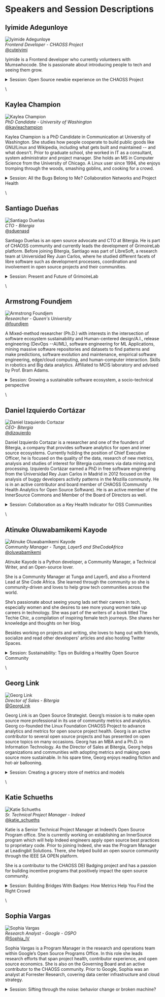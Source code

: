 # Speakers and Session Descriptions

## Iyimide Adegunloye

![Iyimide Adegunloye](https://chaoss.github.io/website/CHAOSScon/2022EU/images/iyimide-adegunloye.png)\
_Frontend Developer - CHAOSS Project_\
[@cuteiyimi](https://twitter.com/cuteiyimi)

Iyimide is a Frontend developer who currently volunteers with Mumswhocode. She is passionate about introducing people to tech and seeing them grow.

<details>

<summary>Session: Open Source newbie experience on the CHAOSS Project</summary>

I would like to share my open source experience with CHAOSS project during the Contributhon 2022. An initiative by SheCodeAfrica to introduce more women to open source contribution. The program introduced me to open source contribution and I was able to settle in and collaborate with others to build a bot for the CHAOSS Project. The bot welcomes and directs new users to the CHAOSS Community on slack; before the bot project, individuals had to welcome and give directions to new members. The program was a life changing experience that has impacted positively on my skills. There are lots of people out there who really don’t know how to go about contributing to open source and programs that can introduce them to open source contributions are really important for the open source ecosystem. This presentation will provide a holistic view of: - Contributing to open source as a newbie. - Highlight experience and knowledge gained.

</details>

\


## Kaylea Champion

![Kaylea Champion](https://chaoss.github.io/website/CHAOSScon/2022EU/images/kaylea-champion.png)\
_PhD Candidate - University of Washington_\
[@kayleachampion](https://twitter.com/kayleachampion)

Kaylea Champion is a PhD Candidate in Communication at University of Washington. She studies how people cooperate to build public goods like GNU/Linux and Wikipedia, including what gets built and maintained -- and what doesn't. Prior to graduate school, she worked in IT as a consultant, system administrator and project manager. She holds an MS in Computer Science from the University of Chicago. A Linux user since 1994, she enjoys tromping through the woods, smashing goblins, and cooking for a crowd.

<details>

<summary>Session: All the Bugs Belong to Me? Collaboration Networks and Project Health</summary>

What can our collaboration networks tell us about the health of our projects? From the spread of innovation to the spread of disease, the field of social network analysis has examined a dizzying array of interactions and framed them as a network. As we work together to solve problems in software, our collaboration effort can also be described as forming a network as well. In this talk, Kaylea applies network analysis ideas to the world of open source. This unlocks powerful tools for analyzing collaboration at scale. She'll be reporting results of her research to understand the relationship between collaboration network structure and whether a project is thriving or barely surviving.

</details>

\


## Santiago Dueñas

![Santiago Dueñas](https://chaoss.github.io/website/CHAOSScon/2022EU/images/santiago-duenas.png)\
_CTO - Bitergia_\
[@sduenasd](https://twitter.com/sduenasd)

Santiago Dueñas is an open source advocate and CTO at Bitergia. He is part of CHAOSS community and currently leads the development of GrimoireLab platform. Before joining Bitergia, Santiago was part of LibreSoft, a research team at Universidad Rey Juan Carlos, where he studied different facets of libre software such as development processes, coordination and involvement in open source projects and their communities.

<details>

<summary>Session: Present and Future of GrimoireLab</summary>

GrimoireLab is a set of tools to retrieve, organize, analyze, and visualize data coming from software development repositories. Many things have changed since the last time GrimoireLab was at CHAOSSCon: new functionalities, a pair of successful Google Summer of Code projects, OpenSearch support…

In this talk, we will introduce the new features and components of the platform and the brand new roadmap for the near future.

</details>

\


## Armstrong Foundjem

![Armstrong Foundjem](https://chaoss.github.io/website/CHAOSScon/2022EU/images/armstrong-foundjem.png)\
_Researcher - Queen's University_\
[@foundjem](https://twitter.com/foundjem)

A Mixed-method researcher (Ph.D.) with interests in the intersection of software ecosystem sustainability and Human-centered design/A.I., release engineering (DevOps --AI/ML), software engineering for ML Applications, mining massive software repositories and datasets to find patterns and make predictions, software evolution and maintenance, empirical software engineering, edge/cloud computing, and human-computer interaction. Skills in robotics and Big data analytics. Affiliated to MCIS laboratory and advised by Prof. Bram Adams.

<details>

<summary>Session: Growing a sustainable software ecosystem, a socio-technical perspective</summary>

This talk focuses on the socio-technical collaboration among multiple contributors, which is natural in distributed open-source software development processes. In particular, this phenomenon is known as micro-collaboration practices, in which numerous authors contribute to the same commitment. To support micro-collaboration practice, GitLab and GitHub started supporting social coding mechanisms such as the Co-Authored-By: trailers in commit messages, which, in turn, enable the study of such micro-collaboration empirically. This talk provides an epitome case study of collaboration practices in popular open-source ecosystems such as the OpenStack ecosystem to understand micro-collaboration mechanisms, their benefits, and constraints. Thus, this talk analyzed over 1,804 OpenStack project repositories over nine-year and claimed that micro-collaboration code practice facilitates contributors to grow a sustainable ecosystem.

</details>

\


## Daniel Izquierdo Cortázar

![Daniel Izaquierdo Cortazar](https://chaoss.github.io/website/CHAOSScon/2022EU/images/daniel-izquierdo.png)\
_CEO- Bitergia_\
[@dizquierdo](https://twitter.com/dizquierdo)

Daniel Izquierdo Cortazar is a researcher and one of the founders of Bitergia, a company that provides software analytics for open and inner source ecosystems. Currently holding the position of Chief Executive Officer, he is focused on the quality of the data, research of new metrics, analysis and studies of interest for Bitergia customers via data mining and processing. Izquierdo Cortázar earned a PhD in free software engineering from the Universidad Rey Juan Carlos in Madrid in 2012 focused on the analysis of buggy developers activity patterns in the Mozilla community. He is in an active contributor and board member of CHAOSS (Community Health Analytics for Open Source Software). He is an active member of the InnerSource Commons and Member of the Board of Directors as well.

<details>

<summary>Session: Collaboration as a Key Health Indicator for OSS Communities</summary>

Open source communities are people. Participants, contributors, and users are some of the roles that we already know and we have acknowledged some of them in the existing CHAOSS work. The very existence of public profiles developing software with whom you can interact, make decisions together, and discuss next steps is important up to the point that the alternative is to have close governance communities with low interaction and lack of initiative.

Some OSS foundations and OSS projects (not all of them I can say) are indeed stating the importance of these other artifacts as key to a good open governance policy (as for instance the Four Opens by the Open Infrastructure Foundation) and having those discussions in a transparent, public and open way is part of their culture.

How can this be translated into CHAOSS terminology? Collaboration. And how can we measure collaboration? This is the question. This talk aims at providing an initial set of existing use cases where collaboration is used as a metric of a healthy community, an initial list of metrics related to the collaboration concept that we can standardize within CHAOSS, and some existing CHAOSS-related \[GrimoireLab] collaboration visualizations.

As specific CHAOSS output for this discussion, I’d like to see this part of future work of some of the existing working groups and hopefully, add them as part of the next metric discussions.

</details>

\


## Atinuke Oluwabamikemi Kayode

![Atinuke Oluwabamikemi Kayode](https://chaoss.github.io/website/CHAOSScon/2022EU/images/atinuke-oluwabamikemi-kayode.png)\
_Community Manager - Tunga, Layer5 and SheCodeAfrica_\
[@oluwabamikemi](https://twitter.com/oluwabamikemi)

Atinuke Kayode is a Python developer, a Community Manager, a Technical Writer, and an Open-source lover.

She is a Community Manager at Tunga and Layer5, and also a Frontend Lead at She Code Africa. She learned through the community so she is community-driven and loves to help grow tech communities across the world.

She’s passionate about seeing young lads set their careers in tech, especially women and she desires to see more young women take up careers in technology. She was part of the writers of a book titled The Techie Chic, a compilation of inspiring female tech journeys. She shares her knowledge and thoughts on her blog.

Besides working on projects and writing, she loves to hang out with friends, socialize and read other developers' articles and also hosting Twitter Spaces.

<details>

<summary>Session: Sustainability: Tips on Building a Healthy Open Source Community</summary>

The success of an Open Source community depends on how healthy the Community is. Hence, It is important when building the right community should be the topmost priority of any open-source organization. It helps achieve a healthy community where the members have equal inclusion.

We often think of a successful open source project as one that just tackles a challenge for the public. This perception has driven several open source project owners to start innovative open source projects without any plans on how to manage the community behind this project. In the end, increasing the number of dormant open source projects already existing. A successful open source project is one that is built on the collaborative effort of a healthy community. A properly coordinated community can plan and build projects and unanimously work together to ensure sustainable project performance. The responsibility of achieving a successful open source community does not rest on the community managers or the program managers alone but also on the whole community. During this session, I will be sharing;

1. How you can accept and implement feedback from members
2. How to give feedback to the community.
3. Improve the onboarding process for your new Contributors
4. The importance of community first approach in Open Source Community and a lot more.

</details>

\


## Georg Link

![Georg Link](https://chaoss.github.io/website/CHAOSScon/2022EU/images/georg-link.png)\
_Director of Sales - Bitergia_\
[@GeorgLink](https://twitter.com/georglink)

Georg Link is an Open Source Strategist. Georg’s mission is to make open source more professional in its use of community metrics and analytics. Georg co-founded the Linux Foundation CHAOSS Project to advance analytics and metrics for open source project health. Georg is an active contributor to several open source projects and has presented on open source topics on many occasions. Georg has an MBA and a Ph.D. in Information Technology. As the Director of Sales at Bitergia, Georg helps organizations and communities with adopting metrics and making open source more sustainable. In his spare time, Georg enjoys reading fiction and hot-air ballooning.

<details>

<summary>Session: Creating a grocery store of metrics and models</summary>

This lightning talk is about how CHAOSS presents metrics and models using the metaphor of a grocery store. A grocery store manager decides on a layout of aisles, including where and how to present food in a way that people find the ingredients for their cooking. In CHAOSS’s case, we need to present metrics in a way that people find the right metrics and models for understanding their community. Similar to how foods have nutrition labels, CHAOSS wrote metric definitions and that helps decide which metric to use. Initiatives and use cases for metrics are comparable to recipes and meal planning. Using this metaphor, this lightning talk aims to help us rethink how we are presenting, sharing, and making metrics available.

</details>

\


## Katie Schueths

![Katie Schueths](https://chaoss.github.io/website/CHAOSScon/2022EU/images/katie-schueths-136.png)\
_Sr. Technical Project Manager - Indeed_\
[@katie\_schueths](https://twitter.com/katie\_schueths)

Katie is a Senior Technical Project Manager at Indeed’s Open Source Program office. She is currently working on establishing an InnerSource program which will help Indeed engineers apply open source best practices to proprietary code. Prior to joining Indeed, she was the Program Manager at Leadingbit Solutions. There, she helped build an open source community through the IEEE SA OPEN platform.

She is a contributor to the CHAOSS DEI Badging project and has a passion for building incentive programs that positively impact the open source community.

<details>

<summary>Session: Building Bridges With Badges: How Metrics Help You Find the Right Crowd</summary>

People like to see a shiny sticker! Does a "Best of" badge on an event ad make you more interested in attending?

Badges are important for attracting talent resources. For events and projects, they signal values that help potential volunteers determine their interest. Time is valuable; people only participate in the projects they believe in. Badges help safeguard this talent.

There is no "one true way," but there are best practices for using badges! Badges help showcase that leaders actively monitor metrics related to practices that impact potential contributors and attendees. Both events and projects can show their health and dedication to excellence by obtaining recognition from a respected organization.. How do you know which badges to apply for, or what each badge means to potential volunteers/contributors?

The CHAOSS Badging Project offers the DEI Event Badge, which represents an event's dedication to healthy diversity, equity, and inclusion practices. CHAOSS will be launching a project badging initiative that will also give open source projects a similar opportunity to display their dedication to DEI best practices. Join us as we look at how badges like this, and the metrics they capture, can attract the volunteers and contributors necessary to make your project or event more successful.

</details>

\


## Sophia Vargas

![Sophia Vargas](https://chaoss.github.io/website/CHAOSScon/2022EU/images/sophia-vargas.png)\
_Research Analyst - Google - OSPO_\
[@Sophia\_IV](https://twitter.com/Sophia\_IV)

Sophia Vargas is a Program Manager in the research and operations team within Google’s Open Source Programs Office. In this role she leads research efforts that span project health, contributor experience, and open source economics. She is also on the Governing Board and an active contributor to the CHAOSS community. Prior to Google, Sophia was an analyst at Forrester Research, covering data center infrastructure and cloud strategy.

<details>

<summary>Session: Sifting through the noise: behavior change or broken machine?</summary>

Data collected around open source projects is notoriously messy, and sometimes it just doesn’t smell right. So - how can you tell if you are looking at noise or erratic human behavior? When talking to every contributor is not an option, analysts must take systematic approaches to verify and interpret results. This talk will discuss examples of confusing or nonsensical values collected in the pursuit of project health, and the steps taken to investigate the accuracy of the results.

</details>
